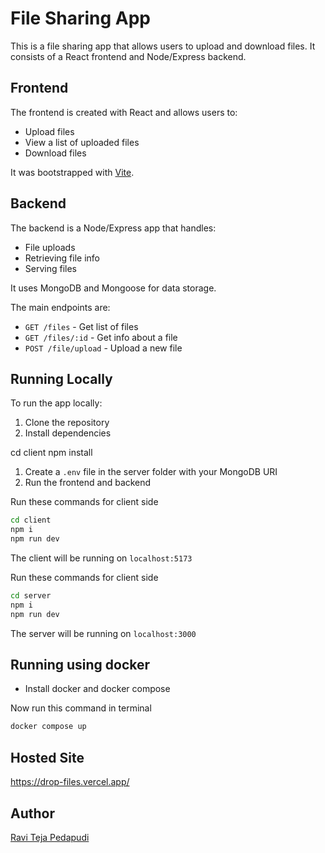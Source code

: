 # File Sharing App

This is a file sharing app that allows users to upload and download files. It consists of a React frontend and Node/Express backend.

## Frontend

The frontend is created with React and allows users to:

- Upload files
- View a list of uploaded files
- Download files

It was bootstrapped with [Vite](https://vitejs.dev/).

## Backend

The backend is a Node/Express app that handles:

- File uploads 
- Retrieving file info
- Serving files

It uses MongoDB and Mongoose for data storage.

The main endpoints are:

- `GET /files` - Get list of files
- `GET /files/:id` - Get info about a file 
- `POST /file/upload` - Upload a new file

## Running Locally

To run the app locally:

1. Clone the repository
2. Install dependencies


cd client
npm install

1. Create a `.env` file in the server folder with your MongoDB URI
2. Run the frontend and backend


Run these commands for client side
```bash
cd client
npm i
npm run dev
```
The client will be running on `localhost:5173`

Run these commands for client side
```bash
cd server
npm i
npm run dev
```

The server will be running on `localhost:3000`

## Running using docker

- Install docker and docker compose


Now run this command in terminal
```bash
docker compose up
```

## Hosted Site
https://drop-files.vercel.app/

## Author
[Ravi Teja Pedapudi](https://github.com/RaviRock916)
